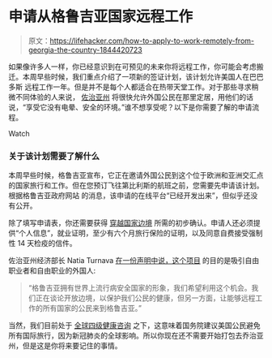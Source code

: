 # 申请从格鲁吉亚国家远程工作

> 原文：<https://lifehacker.com/how-to-apply-to-work-remotely-from-georgia-the-country-1844420723>

如果像许多人一样，你已经意识到在可预见的未来你将远程工作，你可能会考虑搬迁。本周早些时候，我们重点介绍了一项新的签证计划，该计划允许美国人在巴巴多斯 远程工作一年。但是并不是每个人都适合在热带天堂工作。对于那些寻求稍微不同体验的人来说， [佐治亚州](https://agenda.ge/en/news/2020/2265) 将很快允许外国公民在那里定居，用他们的话说，“享受它没有电晕、安全的环境。”谁不想享受呢？以下是你需要了解的申请流程。

Watch

### 关于该计划需要了解什么

本周早些时候，格鲁吉亚宣布，它正在邀请外国公民到这个位于欧洲和亚洲交汇点的国家旅行和工作。但在您预订飞往第比利斯的航班之前，您需要先申请该计划。根据格鲁吉亚政府网站 的消息，该申请的在线平台“已经开发出来”，但似乎还没有公开。

除了填写申请表，你还需要获得 [穿越国家边境](https://travel.state.gov/content/travel/en/international-travel/International-Travel-Country-Information-Pages/Georgia.html#/) 所需的初步确认。申请人还必须提供“个人信息”，就业证明，至少有六个月旅行保险的证明，以及同意自费接受强制性 14 天检疫的信件。

佐治亚州经济部长 Natia Turnava [在一份声明中说，这个项目](https://agenda.ge/en/news/2020/2265) 的目的是吸引自由职业者和自由职业的外国人:

> “格鲁吉亚拥有世界上流行病安全国家的形象，我们希望利用这个机会。我们正在谈论开放边境，以保护我们公民的健康，但另一方面，让能够远程工作的所有国家的公民来到格鲁吉亚。”

当然，我们目前处于 [全球四级健康咨询](https://travel.state.gov/content/travel/en/international-travel/International-Travel-Country-Information-Pages/Georgia.html#/) 之下，这意味着国务院建议美国公民避免所有国际旅行，因为新冠肺炎的全球影响。所以你现在还不需要开始打包去乔治亚州，但是这是你将来要记住的事情。